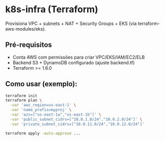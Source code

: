 # k8s-infra (Terraform)

Provisiona VPC + subnets + NAT + Security Groups + EKS (via terraform-aws-modules/eks).

## Pré-requisitos

- Conta AWS com permissões para criar VPC/EKS/IAM/EC2/ELB
- Backend S3 + DynamoDB configurado (ajuste backend.tf)
- Terraform >= 1.6.0

## Como usar (exemplo):

```bash
terraform init
terraform plan \
  -var 'aws_region=us-east-1' \
  -var 'name_prefix=myproj' \
  -var 'azs=["us-east-1a","us-east-1b"]' \
  -var 'public_subnet_cidrs=["10.0.1.0/24","10.0.2.0/24"]' \
  -var 'private_subnet_cidrs=["10.0.11.0/24","10.0.12.0/24"]'

terraform apply -auto-approve ...
